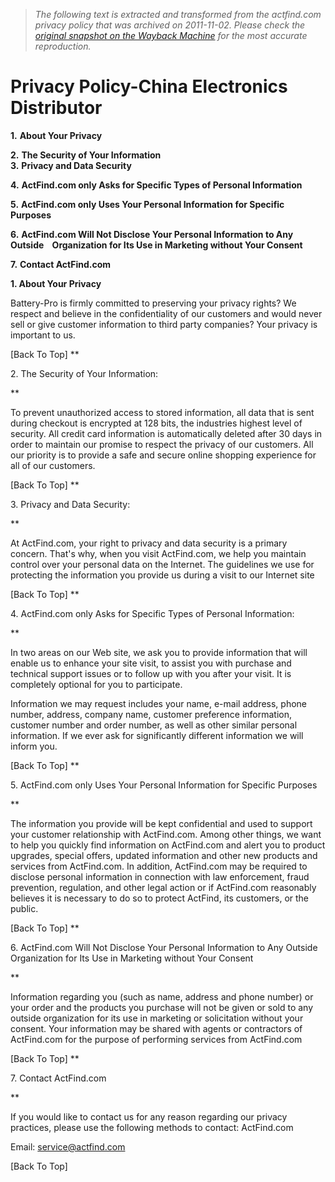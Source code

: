 > *The following text is extracted and transformed from the actfind.com privacy policy that was archived on 2011-11-02. Please check the [original snapshot on the Wayback Machine](https://web.archive.org/web/20111102055021id_/http%3A//www.actfind.com/pages/Privacy-Policy.html) for the most accurate reproduction.*

# Privacy Policy-China Electronics Distributor

**1.** **About Your Privacy**

**2.** **The Security of Your Information**  
 **3.** **Privacy and Data Security**

**4.** **ActFind.com only Asks for Specific Types of Personal Information**  


**5.** **ActFind.com only Uses Your Personal Information for Specific Purposes**  


**6.** **ActFind.com Will Not Disclose Your Personal Information to Any Outside    Organization for Its Use in Marketing without Your Consent**  


**7.** **Contact ActFind.com**

 **1\. About Your Privacy**

Battery-Pro is firmly committed to preserving your privacy rights? We respect and believe in the confidentiality of our customers and would never sell or give customer information to third party companies? Your privacy is important to us.

[Back To Top] **

2\. The Security of Your Information:

**

To prevent unauthorized access to stored information, all data that is sent during checkout is encrypted at 128 bits, the industries highest level of security. All credit card information is automatically deleted after 30 days in order to maintain our promise to respect the privacy of our customers. All our priority is to provide a safe and secure online shopping experience for all of our customers.

[Back To Top] **

3\. Privacy and Data Security:

**

At ActFind.com, your right to privacy and data security is a primary concern. That's why, when you visit ActFind.com, we help you maintain control over your personal data on the Internet. The guidelines we use for protecting the information you provide us during a visit to our Internet site

[Back To Top] **

4\. ActFind.com only Asks for Specific Types of Personal Information:

**

In two areas on our Web site, we ask you to provide information that will enable us to enhance your site visit, to assist you with purchase and technical support issues or to follow up with you after your visit. It is completely optional for you to participate. 

Information we may request includes your name, e-mail address, phone number, address, company name, customer preference information, customer number and order number, as well as other similar personal information. If we ever ask for significantly different information we will inform you.

[Back To Top] **

5\. ActFind.com only Uses Your Personal Information for Specific Purposes

**

The information you provide will be kept confidential and used to support your customer relationship with ActFind.com. Among other things, we want to help you quickly find information on ActFind.com and alert you to product upgrades, special offers, updated information and other new products and services from ActFind.com. In addition, ActFind.com may be required to disclose personal information in connection with law enforcement, fraud prevention, regulation, and other legal action or if ActFind.com reasonably believes it is necessary to do so to protect ActFind, its customers, or the public.

[Back To Top] **

6\. ActFind.com Will Not Disclose Your Personal Information to Any Outside Organization for Its Use in Marketing without Your Consent

**

Information regarding you (such as name, address and phone number) or your order and the products you purchase will not be given or sold to any outside organization for its use in marketing or solicitation without your consent. Your information may be shared with agents or contractors of ActFind.com for the purpose of performing services from ActFind.com

[Back To Top] **

7\. Contact ActFind.com

**

If you would like to contact us for any reason regarding our privacy practices, please use the following methods to contact: ActFind.com

Email: service@actfind.com

[Back To Top]
